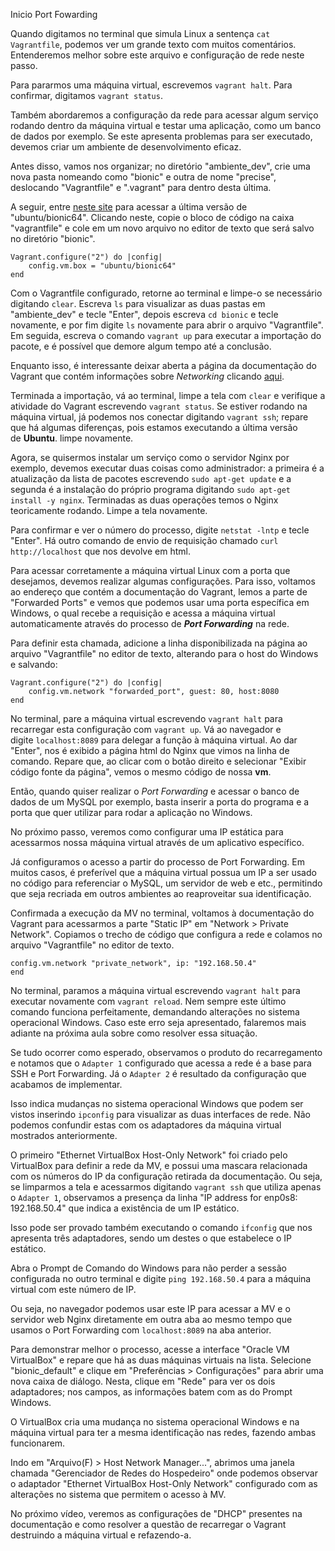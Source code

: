 Inicio Port Fowarding

Quando digitamos no terminal que simula Linux a sentença `cat Vagrantfile`, podemos ver um grande texto com muitos comentários. Entenderemos melhor sobre este arquivo e configuração de rede neste passo.

Para pararmos uma máquina virtual, escrevemos `vagrant halt`. Para confirmar, digitamos `vagrant status`.

Também abordaremos a configuração da rede para acessar algum serviço rodando dentro da máquina virtual e testar uma aplicação, como um banco de dados por exemplo. Se este apresenta problemas para ser executado, devemos criar um ambiente de desenvolvimento eficaz.

Antes disso, vamos nos organizar; no diretório "ambiente_dev", crie uma nova pasta nomeando como "bionic" e outra de nome "precise", deslocando "Vagrantfile" e ".vagrant" para dentro desta última.

A seguir, entre [neste site](http://app.vagrantup.com/ubuntu) para acessar a última versão de "ubuntu/bionic64". Clicando neste, copie o bloco de código na caixa "vagrantfile" e cole em um novo arquivo no editor de texto que será salvo no diretório "bionic".

```
Vagrant.configure("2") do |config|
    config.vm.box = "ubuntu/bionic64"
end
```

Com o Vagrantfile configurado, retorne ao terminal e limpe-o se necessário digitando `clear`. Escreva `ls` para visualizar as duas pastas em "ambiente_dev" e tecle "Enter", depois escreva `cd bionic` e tecle novamente, e por fim digite `ls` novamente para abrir o arquivo "Vagrantfile". Em seguida, escreva o comando `vagrant up` para executar a importação do pacote, e é possível que demore algum tempo até a conclusão.

Enquanto isso, é interessante deixar aberta a página da documentação do Vagrant que contém informações sobre _Networking_ clicando [aqui](http://www.vagrantup.com/docs/networking).

Terminada a importação, vá ao terminal, limpe a tela com `clear` e verifique a atividade do Vagrant escrevendo `vagrant status`. Se estiver rodando na máquina virtual, já podemos nos conectar digitando `vagrant ssh`; repare que há algumas diferenças, pois estamos executando a última versão de **Ubuntu**. limpe novamente.

Agora, se quisermos instalar um serviço como o servidor Nginx por exemplo, devemos executar duas coisas como administrador: a primeira é a atualização da lista de pacotes escrevendo `sudo apt-get update` e a segunda é a instalação do próprio programa digitando `sudo apt-get install -y nginx`. Terminadas as duas operações temos o Nginx teoricamente rodando. Limpe a tela novamente.

Para confirmar e ver o número do processo, digite `netstat -lntp` e tecle "Enter". Há outro comando de envio de requisição chamado `curl http://localhost` que nos devolve em html.

Para acessar corretamente a máquina virtual Linux com a porta que desejamos, devemos realizar algumas configurações. Para isso, voltamos ao endereço que contém a documentação do Vagrant, lemos a parte de "Forwarded Ports" e vemos que podemos usar uma porta específica em Windows, o qual recebe a requisição e acessa a máquina virtual automaticamente através do processo de **_Port Forwarding_** na rede.

Para definir esta chamada, adicione a linha disponibilizada na página ao arquivo "Vagrantfile" no editor de texto, alterando para o host do Windows e salvando:

```
Vagrant.configure("2") do |config|
    config.vm.network "forwarded_port", guest: 80, host:8080
end
```

No terminal, pare a máquina virtual escrevendo `vagrant halt` para recarregar esta configuração com `vagrant up`. Vá ao navegador e digite `localhost:8089` para delegar a função à máquina virtual. Ao dar "Enter", nos é exibido a página html do Nginx que vimos na linha de comando. Repare que, ao clicar com o botão direito e selecionar "Exibir código fonte da página", vemos o mesmo código de nossa **vm**.

Então, quando quiser realizar o _Port Forwarding_ e acessar o banco de dados de um MySQL por exemplo, basta inserir a porta do programa e a porta que quer utilizar para rodar a aplicação no Windows.

No próximo passo, veremos como configurar uma IP estática para acessarmos nossa máquina virtual através de um aplicativo específico.


Já configuramos o acesso a partir do processo de Port Forwarding. Em muitos casos, é preferível que a máquina virtual possua um IP a ser usado no código para referenciar o MySQL, um servidor de web e etc., permitindo que seja recriada em outros ambientes ao reaproveitar sua identificação.

Confirmada a execução da MV no terminal, voltamos à documentação do Vagrant para acessarmos a parte "Static IP" em "Network > Private Network". Copiamos o trecho de código que configura a rede e colamos no arquivo "Vagrantfile" no editor de texto.

```
config.vm.network "private_network", ip: "192.168.50.4"
end
```

No terminal, paramos a máquina virtual escrevendo `vagrant halt` para executar novamente com `vagrant reload`. Nem sempre este último comando funciona perfeitamente, demandando alterações no sistema operacional Windows. Caso este erro seja apresentado, falaremos mais adiante na próxima aula sobre como resolver essa situação.

Se tudo ocorrer como esperado, observamos o produto do recarregamento e notamos que o `Adapter 1` configurado que acessa a rede é a base para SSH e Port Forwarding. Já o `Adapter 2` é resultado da configuração que acabamos de implementar.

Isso indica mudanças no sistema operacional Windows que podem ser vistos inserindo `ipconfig` para visualizar as duas interfaces de rede. Não podemos confundir estas com os adaptadores da máquina virtual mostrados anteriormente.

O primeiro "Ethernet VirtualBox Host-Only Network" foi criado pelo VirtualBox para definir a rede da MV, e possui uma mascara relacionada com os números do IP da configuração retirada da documentação. Ou seja, se limparmos a tela e acessarmos digitando `vagrant ssh` que utiliza apenas o `Adapter 1`, observamos a presença da linha "IP address for enp0s8: 192.168.50.4" que indica a existência de um IP estático.

Isso pode ser provado também executando o comando `ifconfig` que nos apresenta três adaptadores, sendo um destes o que estabelece o IP estático.

Abra o Prompt de Comando do Windows para não perder a sessão configurada no outro terminal e digite `ping 192.168.50.4` para a máquina virtual com este número de IP.

Ou seja, no navegador podemos usar este IP para acessar a MV e o servidor web Nginx diretamente em outra aba ao mesmo tempo que usamos o Port Forwarding com `localhost:8089` na aba anterior.

Para demonstrar melhor o processo, acesse a interface "Oracle VM VirtualBox" e repare que há as duas máquinas virtuais na lista. Selecione "bionic_default" e clique em "Preferências > Configurações" para abrir uma nova caixa de diálogo. Nesta, clique em "Rede" para ver os dois adaptadores; nos campos, as informações batem com as do Prompt Windows.

O VirtualBox cria uma mudança no sistema operacional Windows e na máquina virtual para ter a mesma identificação nas redes, fazendo ambas funcionarem.

Indo em "Arquivo(F) > Host Network Manager...", abrimos uma janela chamada "Gerenciador de Redes do Hospedeiro" onde podemos observar o adaptador "Ethernet VirtualBox Host-Only Network" configurado com as alterações no sistema que permitem o acesso à MV.

No próximo vídeo, veremos as configurações de "DHCP" presentes na documentação e como resolver a questão de recarregar o Vagrant destruindo a máquina virtual e refazendo-a.
